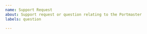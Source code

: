 ```yaml
---
name: Support Request
about: Support request or question relating to the Portmaster
labels: question

---
```


<!--
STOP -- PLEASE READ!

GitHub is not the right place for support requests.

If you're looking for help, please post your question or search our sub-reddit at https://www.reddit.com/r/safing

If the matter is security related, please disclose it privately to noc@safing.io
-->